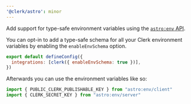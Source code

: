```yaml
---
'@clerk/astro': minor
---
```


Add support for type-safe environment variables using the [`astro:env` API](https://docs.astro.build/en/reference/configuration-reference/#env).

You can opt-in to add a type-safe schema for all your Clerk environment variables by enabling the `enableEnvSchema` option.

```js
export default defineConfig({
  integrations: [clerk({ enableEnvSchema: true })],
})
```

Afterwards you can use the environment variables like so:

```js
import { PUBLIC_CLERK_PUBLISHABLE_KEY } from "astro:env/client"
import { CLERK_SECRET_KEY } from "astro:env/server"
```
